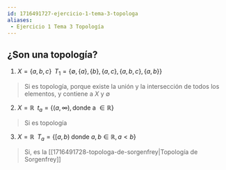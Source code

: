 ```yaml
---
id: 1716491727-ejercicio-1-tema-3-topologa
aliases:
 - Ejercicio 1 Tema 3 Topología
---
```



## ¿Son una topología?

1. $X=\{ a,b,c \} \;\; T_1 = \{ \emptyset, \{a\}, \{b\}, \{a,c\}, \{a,b,c\}, \{a,b\} \}$

> Si es topología, porque existe la unión y la intersección de todos los elementos, y contiene a $X$ y $\emptyset$

2. $X=\mathbb{R} \;\; t_a = \{(a, \infty),\text{donde a } \in \mathbb{R}\}$

>Si es topología

3. $X = \mathbb{R} \;\; T_a = \{[a,b) \; \text{donde } a,b \in \mathbb{R}, a<b\}$

>Si, es la [[1716491728-topologa-de-sorgenfrey|Topología de Sorgenfrey]]